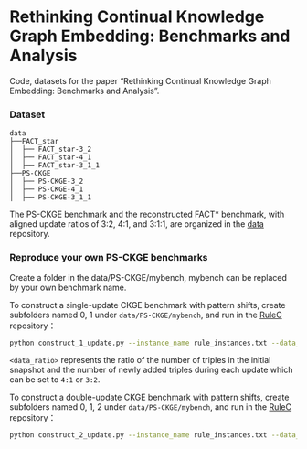 # Rethinking Continual Knowledge Graph Embedding: Benchmarks and Analysis
Code, datasets for the paper “Rethinking Continual Knowledge Graph Embedding: Benchmarks and Analysis”.
### Dataset
```
data
├──FACT_star
│  ├── FACT_star-3_2
│  ├── FACT_star-4_1
│  ├── FACT_star-3_1_1
├──PS-CKGE
│  ├── PS-CKGE-3_2
│  ├── PS-CKGE-4_1
│  ├── PS-CKGE-3_1_1
```
The PS-CKGE benchmark and the reconstructed FACT* benchmark, with aligned update ratios of 3:2, 4:1, and 3:1:1, are organized in the [data](https://github.com/AAnonymousName/CKGE-Benchmark/edit/main/data) repository.
### Reproduce your own PS-CKGE benchmarks
Create a folder in the data/PS-CKGE/mybench, mybench can be replaced by your own benchmark name.

To construct a single-update CKGE benchmark with pattern shifts, create subfolders named 0, 1 under `data/PS-CKGE/mybench`, and run in the [RuleC](https://github.com/AAnonymousName/CKGE-Benchmark/edit/main/RuleC) repository：
```sh
python construct_1_update.py --instance_name rule_instances.txt --data_name mybench --ratio <data_ratio>

```
`<data_ratio>` represents the ratio of the number of triples in the initial snapshot and the number of newly added triples during each update which can be set to `4:1` or `3:2`.


To construct a double-update CKGE benchmark with pattern shifts, create subfolders named 0, 1, 2 under `data/PS-CKGE/mybench`, and run in the [RuleC](https://github.com/AAnonymousName/CKGE-Benchmark/edit/main/RuleC) repository：
```sh
python construct_2_update.py --instance_name rule_instances.txt --data_name mybench

```
